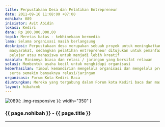 ```yaml
---
title: Perpustakaan Desa dan Pelatihan Entrepreneur
date: 2011-09-16 11:08:00 +07:00
nohibah: 089
inisiator: Avit Abidin
lokasi: Kediri
dana: Rp 100.000.000,00
topik: Meretas batas - kebhinekaan bermedia
lama: Selama organisasi masih berlangsung
deskripsi: Perpustakaan desa merupakan sebuah proyek untuk meningkatkan minat baca
  masyarakat, sedangkan pelatihan entrepreneur ditujukan untuk pemanfaatan waktu luang
  pelajar atau mahasiswa untuk menjadi lebih kreatif
masalah: Minimnya biasa dan relasi / jaringan yang bersifat relawan
solusi: Membentuk usaha kecil untuk menghidupi organisasi
keberhasilan: Timbul kemandirian mengelola organisasi dan mengelola program kerja,
  serta semakin banyaknya relasi/jaringan
organisasi: Forum Kota Kediri Baca
diuntungkan: Mereka yang tergabung dalam Forum kota Kediri baca dan masyarakat sekitar
layout: hibahcmb
---
```


![089](/static/img/hibahcmb/089.png){: .img-responsive }{: width="350" }

### {{ page.nohibah }} - {{ page.title }}

---
